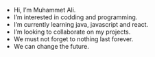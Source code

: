 - Hi, I’m Muhammet Ali.
- I’m interested in codding and programming.
- I’m currently learning java, javascript and react.
- I’m looking to collaborate on my projects.
- We must not forget to nothing last forever.
- We can change the future.


<!---
malicolak/malicolak is a ✨ special ✨ repository because its `README.md` (this file) appears on your GitHub profile.
You can click the Preview link to take a look at your changes.
--->
